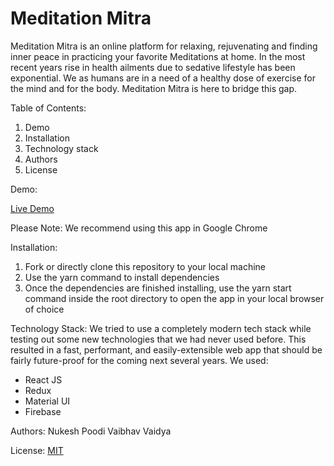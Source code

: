 # Meditation Mitra

Meditation Mitra is an online platform for relaxing, rejuvenating and finding inner peace in practicing your favorite Meditations at home. In the most recent years rise in health ailments due to sedative lifestyle has been exponential. We as humans are in a need of a healthy dose of exercise for the mind and for the body. Meditation Mitra is here to bridge this gap.

Table of Contents:
1. Demo
2. Installation
3. Technology stack
4. Authors
5. License

Demo:

[Live Demo](https://meditationmitra.herokuapp.com/)

Please Note: We recommend using this app in Google Chrome

Installation:
1. Fork or directly clone this repository to your local machine
2. Use the yarn command to install dependencies
3. Once the dependencies are finished installing, use the yarn start command inside the root directory to open the app in your local browser of choice

Technology Stack:
We tried to use a completely modern tech stack while testing out some new technologies that we had never used before. This resulted in a fast, performant, and easily-extensible web app that should be fairly future-proof for the coming next several years. We used:
 
* React JS
* Redux
* Material UI
* Firebase

Authors:
Nukesh Poodi
Vaibhav Vaidya

License:
[MIT](https://opensource.org/licenses/MIT)



